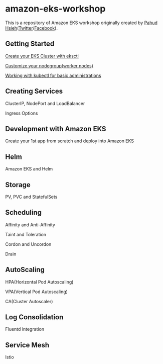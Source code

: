 # amazon-eks-workshop
This is a repository of Amazon EKS workshop originally created by [Pahud Hsieh](https://github.com/pahud)([Twitter](https://twitter.com/pahudnet)/[Facebook](https://www.facebook.com/pahudnet)). 



## Getting Started

[Create your EKS Cluster with eksctl](./00-getting-started/create-eks-with-eksctl.md)

[Customize your nodegroup(worker nodes)](./01-nodegroup/customize-nodegroup.md)

[Working with kubectl for basic administrations](./02-kubectl-basic-admin/kubectl-basic-admin.md)



## Creating Services

ClusterIP, NodePort and LoadBalancer

Ingress Options



## Development with Amazon EKS

Create your 1st app from scratch and deploy into Amazon EKS



## Helm

Amazon EKS and Helm



## Storage

PV, PVC and StatefulSets



## Scheduling

Affinity and Anti-Affinity

Taint and Toleration

Cordon and Uncordon

Drain



## AutoScaling

HPA(Horizontal Pod Autoscaling)

VPA(Vertical Pod Autoscaling)

CA(Cluster Autoscaler)





## Log Consolidation

Fluentd integration



## Service Mesh

Istio



